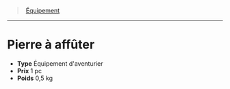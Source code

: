 ﻿---
!EquipmentItem
Type: Équipement d'aventurier
Price: 1 pc
Weight: 0,5 kg
Id: equipment_hd.md#pierre-à-affûter
ParentLink: equipment_hd.md#Équipement
Name: Pierre à affûter
ParentName: Équipement
NameLevel: 1
Attributes:
  Name: Pierre à affûter
  Markdown: >+
    # <!--Name-->Pierre à affûter<!--/Name-->


    - **Type** <!--Type-->Équipement d'aventurier<!--/Type-->

    - **Prix** <!--Price-->1 pc<!--/Price-->

    - **Poids** <!--Weight-->0,5 kg<!--/Weight-->

  Type: Équipement d'aventurier
  Price: 1 pc
  Weight: 0,5 kg
AttributesDictionary: >+
  Name: Pierre à affûter

  Markdown: >+

    # <!--Name-->Pierre à affûter<!--/Name-->





    - **Type** <!--Type-->Équipement d'aventurier<!--/Type-->



    - **Prix** <!--Price-->1 pc<!--/Price-->



    - **Poids** <!--Weight-->0,5 kg<!--/Weight-->



  Type: Équipement d'aventurier

  Price: 1 pc

  Weight: 0,5 kg

---
> [Équipement](hd_equipment.md)

---

# Pierre à affûter

- **Type** Équipement d'aventurier
- **Prix** 1 pc
- **Poids** 0,5 kg


